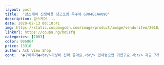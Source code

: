 ```yaml
---
layout: post 
title:  "맘스케어 신생아용 당근포켓 우주복 G004BCAA090" 
description: 맘스케어  ..
date: 2020-02-13 06:10:41 
img: https://static.coupangcdn.com/image/product/image/vendoritem/2018/08/13/3702100560/ef8e07fc-dc73-4351-a4de-d2ef44fbe9a4.jpg 
linkUrl: https://coupa.ng/bo5zfq 
categories: [1003] 
color: 006064 
price: 13910 
author: Ask View Shop 
cont:  "●구매후기●<br/>가성비 진짜 좋아요.<br/> 입혀놓으면 귀엽구요.<br/> 지긍 7개월 9.<br/>8kg 아기인데 팔, 다리 약간 여유있게 딱 맞습니다.<br/> 다른 우주복은 입혀놓고 보면 바지가 밀려올라오던데 이 옷은 그런 것도 없어요.<br/> 싸구려 옷 느낌 같은 거 없고 옷감도 좋아요.<br/> 추천합니다.<br/><br/>매번 우주복을 입히는 건 아니지만 ㅎㅎ 가끔씩 귀여운 맛 편리하게 입히려구요<br/>사이즈는 지금 4개월7.<br/>6키로 남자아기인데 약간 넉넉한정도? 얼마나클지는 봐야겠지만 길게는 못입고 이번 겨울 예쁘게 입고 작아질것 같아요 ㅎㅎ 맘에 들어서 작아지면 추가로 구매할 생각이에요<br/>아가 옷 사이즈는 옷 브랜드마다 다르고 해서 항상 고민이고 후기를 꼼꼼이 보고사기에 저도 후기를 남겨봅니다 사진도 참고하세요~<br/>옷 재질이 짱짱한게 맘에 들어요 쫀득한 재질이랄까 많이 얇지도 않아서 지금 계절에 실내복으로 입어도 좋을것 같아요<br/>우주복이 밑에만 터져있는 걸 찾고있었는데 좋네요~ 전체가 연결되어있는건 기저기만 갈려하다가 다 열리는 경우가 있는데 이건 밑에만 다닥 뜯어서 기저귀만 빨리 갈면 되서 좋은 것 같아요 바지도 내렸다 올렸다 할필요도 없고 상의 내복이 빠질까봐 바지속으로 막 넣어줄 필요도 없어서요<br/>이옷이 제일 귀엽네요 ㅋㅋㅋ 얼른 입혀보고싶어요~!!<br/>출산 후 아기에게 입힐 옷들을 주문했는데<br/>" 
---
```

